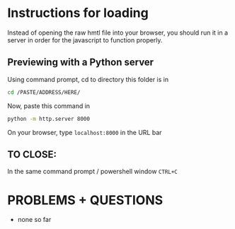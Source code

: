 # Instructions for loading
Instead of opening the raw hmtl file into your browser, you should run it in a server in order for the javascript to function properly.

## Previewing with a Python server
Using command prompt, cd to directory this folder is in
```bash
cd /PASTE/ADDRESS/HERE/
```

Now, paste this command in
```bash
python -m http.server 8000
```

On your browser, type ```localhost:8000``` in the URL bar

## TO CLOSE:
In the same command prompt / powershell window ```CTRL+C```

# PROBLEMS + QUESTIONS
- none so far
